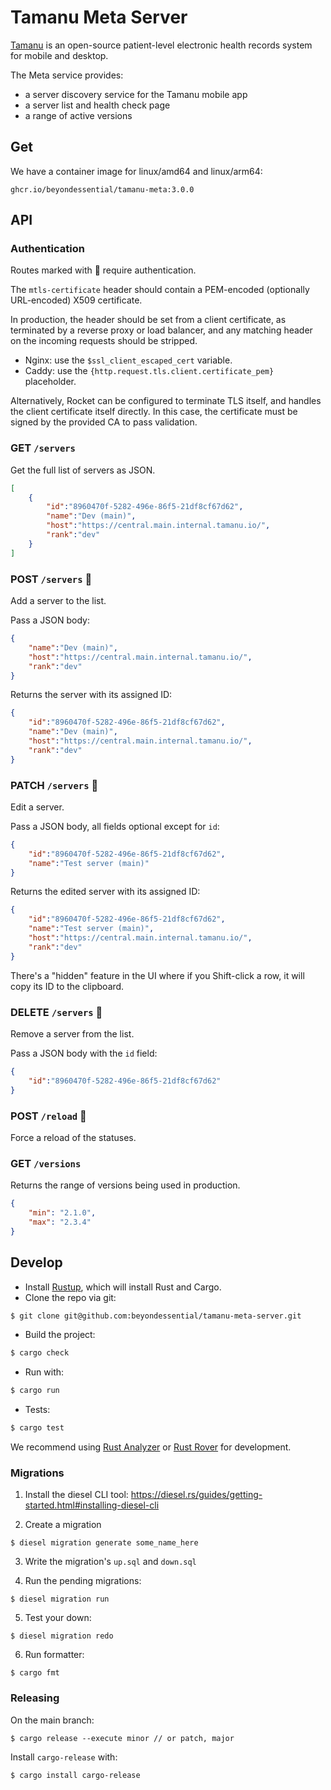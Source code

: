 # Tamanu Meta Server

[Tamanu](https://www.bes.au/products/tamanu/) is an open-source patient-level electronic health records system for mobile and desktop.

The Meta service provides:
- a server discovery service for the Tamanu mobile app
- a server list and health check page
- a range of active versions

## Get

We have a container image for linux/amd64 and linux/arm64:

```
ghcr.io/beyondessential/tamanu-meta:3.0.0
```

## API

### Authentication

Routes marked with 🔐 require authentication.

The `mtls-certificate` header should contain a PEM-encoded (optionally URL-encoded) X509 certificate.

In production, the header should be set from a client certificate, as terminated by a reverse proxy or load balancer, and any matching header on the incoming requests should be stripped.

- Nginx: use the `$ssl_client_escaped_cert` variable.
- Caddy: use the `{http.request.tls.client.certificate_pem}` placeholder.

Alternatively, Rocket can be configured to terminate TLS itself, and handles the client certificate itself directly.
In this case, the certificate must be signed by the provided CA to pass validation.

### GET `/servers`

Get the full list of servers as JSON.

```json
[
	{
		"id":"8960470f-5282-496e-86f5-21df8cf67d62",
		"name":"Dev (main)",
		"host":"https://central.main.internal.tamanu.io/",
		"rank":"dev"
	}
]
```

### POST `/servers` 🔐

Add a server to the list.

Pass a JSON body:

```json
{
	"name":"Dev (main)",
	"host":"https://central.main.internal.tamanu.io/",
	"rank":"dev"
}
```

Returns the server with its assigned ID:

```json
{
	"id":"8960470f-5282-496e-86f5-21df8cf67d62",
	"name":"Dev (main)",
	"host":"https://central.main.internal.tamanu.io/",
	"rank":"dev"
}
```

### PATCH `/servers` 🔐

Edit a server.

Pass a JSON body, all fields optional except for `id`:

```json
{
	"id":"8960470f-5282-496e-86f5-21df8cf67d62",
	"name":"Test server (main)"
}
```

Returns the edited server with its assigned ID:

```json
{
	"id":"8960470f-5282-496e-86f5-21df8cf67d62",
	"name":"Test server (main)",
	"host":"https://central.main.internal.tamanu.io/",
	"rank":"dev"
}
```

There's a "hidden" feature in the UI where if you Shift-click a row, it will
copy its ID to the clipboard.

### DELETE `/servers` 🔐

Remove a server from the list.

Pass a JSON body with the `id` field:

```json
{
	"id":"8960470f-5282-496e-86f5-21df8cf67d62"
}
```

### POST `/reload` 🔐

Force a reload of the statuses.

### GET `/versions`

Returns the range of versions being used in production.

```json
{
	"min": "2.1.0",
	"max": "2.3.4"
}
```

## Develop

- Install [Rustup](https://rustup.rs/), which will install Rust and Cargo.
- Clone the repo via git:

```bash
$ git clone git@github.com:beyondessential/tamanu-meta-server.git
```

- Build the project:

```bash
$ cargo check
```

- Run with:

```bash
$ cargo run
```

- Tests:

```bash
$ cargo test
```

We recommend using [Rust Analyzer](https://rust-analyzer.github.io/) or [Rust Rover](https://www.jetbrains.com/rust/) for development.

### Migrations

1. Install the diesel CLI tool: <https://diesel.rs/guides/getting-started.html#installing-diesel-cli>

2. Create a migration
```console
$ diesel migration generate some_name_here
```

3. Write the migration's `up.sql` and `down.sql`

4. Run the pending migrations:
```console
$ diesel migration run
```

5. Test your down:
```console
$ diesel migration redo
```

6. Run formatter:
```console
$ cargo fmt
```

### Releasing

On the main branch:

```console
$ cargo release --execute minor // or patch, major
```

Install `cargo-release` with:

```console
$ cargo install cargo-release
```
